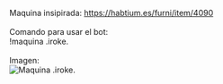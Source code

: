Maquina insipirada:
<a href="https://habtium.es/furni/item/4090">https://habtium.es/furni/item/4090</a>
<br>
<br>
Comando para usar el bot:
<br>
!maquina .iroke.
<br>
<br>
Imagen:
<br>
<img title="Maquina .iroke." src="https://i.imgur.com/W7Omswh.png">
